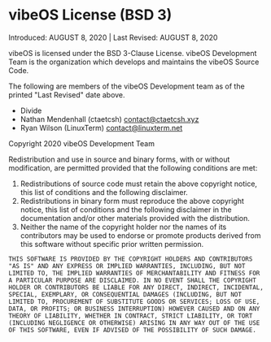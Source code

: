 # vibeOS License (BSD 3)
Introduced: AUGUST 8, 2020 | Last Revised: AUGUST 8, 2020

vibeOS is licensed under the BSD 3-Clause License.
vibeOS Development Team is the organization which develops and maintains the vibeOS Source Code.

The following are members of the vibeOS Development team as of the printed "Last Revised" date above.
  * Divide
  * Nathan Mendenhall (ctaetcsh) <contact@ctaetcsh.xyz>
  * Ryan Wilson (LinuxTerm) <contact@linuxterm.net>

Copyright 2020 vibeOS Development Team

Redistribution and use in source and binary forms, with or without modification, are permitted provided that the following conditions are met:
1. Redistributions of source code must retain the above copyright notice, this list of conditions and the following disclaimer.
2. Redistributions in binary form must reproduce the above copyright notice, this list of conditions and the following disclaimer in the documentation and/or other materials provided with the distribution.
3. Neither the name of the copyright holder nor the names of its contributors may be used to endorse or promote products derived from this software without specific prior written permission.

```
THIS SOFTWARE IS PROVIDED BY THE COPYRIGHT HOLDERS AND CONTRIBUTORS "AS IS" AND ANY EXPRESS OR IMPLIED WARRANTIES, INCLUDING, BUT NOT LIMITED TO, THE IMPLIED WARRANTIES OF MERCHANTABILITY AND FITNESS FOR A PARTICULAR PURPOSE ARE DISCLAIMED. IN NO EVENT SHALL THE COPYRIGHT HOLDER OR CONTRIBUTORS BE LIABLE FOR ANY DIRECT, INDIRECT, INCIDENTAL, SPECIAL, EXEMPLARY, OR CONSEQUENTIAL DAMAGES (INCLUDING, BUT NOT LIMITED TO, PROCUREMENT OF SUBSTITUTE GOODS OR SERVICES; LOSS OF USE, DATA, OR PROFITS; OR BUSINESS INTERRUPTION) HOWEVER CAUSED AND ON ANY THEORY OF LIABILITY, WHETHER IN CONTRACT, STRICT LIABILITY, OR TORT (INCLUDING NEGLIGENCE OR OTHERWISE) ARISING IN ANY WAY OUT OF THE USE OF THIS SOFTWARE, EVEN IF ADVISED OF THE POSSIBILITY OF SUCH DAMAGE.
```